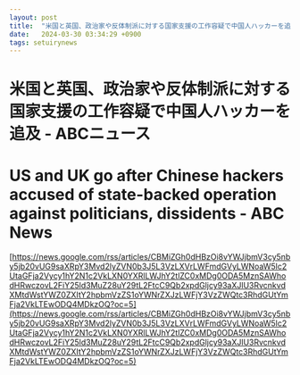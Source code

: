 ```yaml
---
layout: post
title:  "米国と英国、政治家や反体制派に対する国家支援の工作容疑で中国人ハッカーを追及 - ABCニュース"
date:   2024-03-30 03:34:29 +0900
tags: setuirynews 
---
```


# 米国と英国、政治家や反体制派に対する国家支援の工作容疑で中国人ハッカーを追及 - ABCニュース



# US and UK go after Chinese hackers accused of state-backed operation against politicians, dissidents - ABC News

[https://news.google.com/rss/articles/CBMiZGh0dHBzOi8vYWJjbmV3cy5nby5jb20vUG9saXRpY3Mvd2lyZVN0b3J5L3VzLXVrLWFmdGVyLWNoaW5lc2UtaGFja2Vycy1hY2N1c2VkLXN0YXRlLWJhY2tlZC0xMDg0ODA5MznSAWhodHRwczovL2FiY25ld3MuZ28uY29tL2FtcC9Qb2xpdGljcy93aXJlU3RvcnkvdXMtdWstYWZ0ZXItY2hpbmVzZS1oYWNrZXJzLWFjY3VzZWQtc3RhdGUtYmFja2VkLTEwODQ4MDkzOQ?oc=5](https://news.google.com/rss/articles/CBMiZGh0dHBzOi8vYWJjbmV3cy5nby5jb20vUG9saXRpY3Mvd2lyZVN0b3J5L3VzLXVrLWFmdGVyLWNoaW5lc2UtaGFja2Vycy1hY2N1c2VkLXN0YXRlLWJhY2tlZC0xMDg0ODA5MznSAWhodHRwczovL2FiY25ld3MuZ28uY29tL2FtcC9Qb2xpdGljcy93aXJlU3RvcnkvdXMtdWstYWZ0ZXItY2hpbmVzZS1oYWNrZXJzLWFjY3VzZWQtc3RhdGUtYmFja2VkLTEwODQ4MDkzOQ?oc=5)

